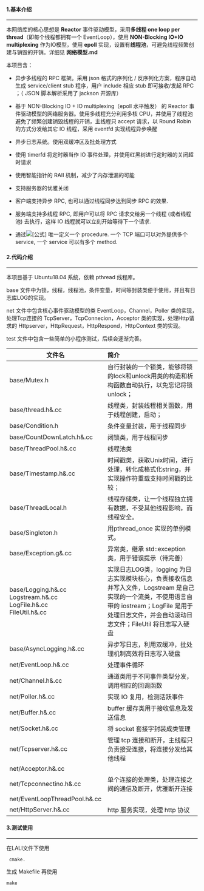 #### 1.基本介绍

*****************

本网络库的核心思想是 **Reactor** 事件驱动模型，采用**多线程 one loop per thread**（即每个线程都拥有一个 EventLoop），使用 **NON-Blocking IO+IO multiplexing** 作为IO模型，使用 **epoll** 实现，设置有**线程池**，可避免线程频繁创建与销毁的开销。详细见 **网络模型.md**

本项目含：

- 异步多线程的 RPC 框架。采用 json 格式的序列化 / 反序列化方案，程序自动生成 service/client stub 程序，用户 include 相应 stub 即可接收/发起 RPC ；（ JSON 脚本解析采用了 jackson 开源库）
- 基于 NON-Blocking IO + IO multiplexing（epoll 水平触发） 的 Reactor 事件驱动模型的网络服务器。使用多线程充分利用多核 CPU，并使用了线程池避免了频繁创建销毁线程的开销，主线程只 accept 请求，以 Round Robin 的方式分发给其它 IO 线程，采用 eventfd 实现线程异步唤醒
- 异步日志系统。使用双缓冲区及批处理方式
- 使用 timerfd 将定时器当作 IO 事件处理，并使用红黑树进行定时器的关闭超时请求

- 使用智能指针的 RAII 机制，减少了内存泄漏的可能
- 支持服务器的优雅关闭

- 客户端支持异步 RPC, 也可以通过线程同步达到同步 RPC 的效果.
- 服务端支持多线程 RPC, 即用户可以将 RPC 请求交给另一个线程 (或者线程池) 去执行，这样 IO 线程就可以立刻开始等待下一个请求.
- 通过![[公式]](https://www.zhihu.com/equation?tex=service.method) 唯一定义一个 procedure. 一个 TCP 端口可以对外提供多个 service, 一个 service 可以有多个 method.

#### 2.代码介绍

*******************

本项目基于 Ubuntu18.04 系统，依赖 pthread 线程库。

base 文件中为锁，线程，线程池，条件变量，时间等封装类便于使用，并且有日志库LOG的实现。

net 文件中包含核心事件驱动模型的类 EventLoop，Channel，Poller 类的实现，处理Tcp连接的 TcpServer，TcpConnecion，Acceptor 类的实现，处理Http请求的 Httpserver，HttpRequest，HttpRespond，HttpContext 类的实现。

test  文件中包含一些简单的小程序测试，后续会逐渐完善。

| 文件名                                                       | 简介                                                         |
| ------------------------------------------------------------ | :----------------------------------------------------------- |
| base/Mutex.h                                                 | 自行封装的一个锁类，能够将锁的lock和unlock用类的构造和析构函数自动执行，以免忘记将锁unlock； |
| base/thread.h&.cc                                            | 线程类，封装线程相关函数，用于线程创建，启动；               |
| base/Condition.h                                             | 条件变量封装，用于线程同步                                   |
| base/CountDownLatch.h&.cc                                    | 闭锁类，用于线程同步                                         |
| base/ThreadPool.h&.cc                                        | 线程池类                                                     |
| base/Timestamp.h&.cc                                         | 时间戳类，获取Unix时间，进行处理，转化成格式化string，并实现操作符重载支持时间戳的比较； |
| base/ThreadLocal.h                                           | 线程存储类，让一个线程独立拥有数据，不受其他线程影响，而线程安全。 |
| base/Singleton.h                                             | 用pthread_once 实现的单例模式。                              |
| base/Exception.g&.cc                                         | 异常类，继承 std::exception 类，用于错误提示（待完善）       |
| base/Logging.h&.cc<br />Logstream.h&.cc<br />LogFile.h&.cc<br />FileUtil.h&.cc | 实现日志LOG类，logging 为日志实现模块核心，负责接收信息并写入文件，Logstream 是自己实现的一个流类，不使用语言自带的 iostream；LogFile 是用于处理日志文件，并会自动滚动日志文件；FileUtil 将日志写入硬盘 |
| base/AsyncLogging.h&.cc                                      | 异步写日志，利用双缓冲，批处理机制高效将日志写入硬盘         |
| net/EventLoop.h&.cc                                          | 处理事件循环                                                 |
| net/Channel.h&.cc                                            | 通道类用于不同事件类型分发，调用相应的回调函数               |
| net/Poller.h&.cc                                             | 实现 IO 复用，检测活跃事件                                   |
| net/Buffer.h&.cc                                             | buffer 缓存类用于接收信息及发送信息                          |
| net/Socket.h&.cc                                             | 将 socket 套接字封装成类管理                                 |
| net/Tcpserver.h&.cc                                          | 管理 tcp 连接和断开，主线程只负责接受连接，将连接分发给其他线程 |
| net/Acceptor.h&.cc                                           |                                                              |
| net/Tcpconnectino.h&.cc                                      | 单个连接的处理类，处理连接之间的通信及断开，优雅断开连接     |
| net/EventLoopThreadPool.h&.cc                                |                                                              |
| net/HttpServer.h&.cc                                         | http 服务实现，处理 http 协议                                |



#### 3.测试使用

************

在LALI文件下使用

```
 cmake. 
```

生成 Makefile  再使用 

```
make 
```

